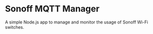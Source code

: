 # Sonoff MQTT Manager
 A simple Node.js app to manage and monitor the usage of Sonoff Wi-Fi switches.
